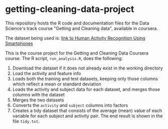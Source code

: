 # getting-cleaning-data-project
This repository hosts the R code and documentation files for the Data Science's track course "Getting and Cleaning data", available in coursera.

The dataset being used is: [link to Human Activity Recognition Using Smartphones](http://archive.ics.uci.edu/ml/datasets/Human+Activity+Recognition+Using+Smartphones)

This is the course project for the Getting and Cleaning Data Coursera course. The R script, `run_analysis.R`, does the following:

1. Download the dataset if it does not already exist in the working directory
2. Load the activity and feature info
3. Loads both the training and test datasets, keeping only those columns which reflect a mean or standard deviation
4. Loads the activity and subject data for each dataset, and merges those columns with the dataset
5. Merges the two datasets
6. Converts the `activity` and `subject` columns into factors
7. Creates a tidy dataset that consists of the average (mean) value of each variable for each subject and activity pair.
The end result is shown in the file `tidy.txt`.